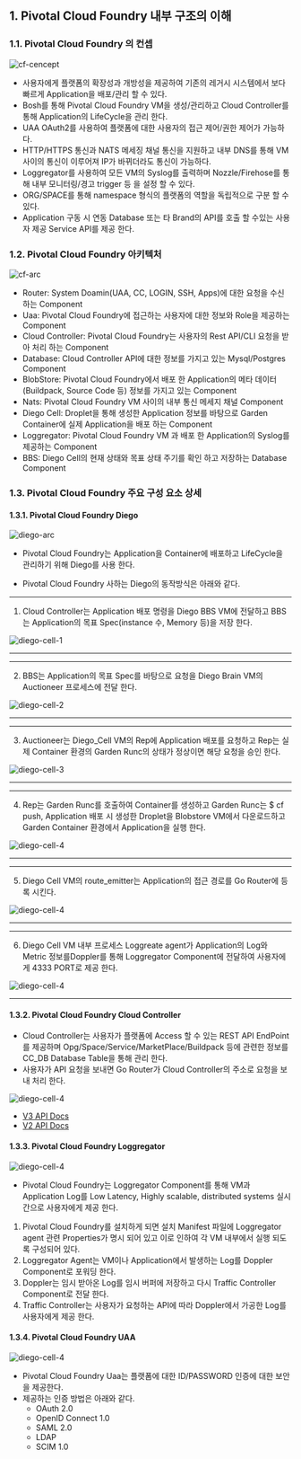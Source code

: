 
## 1. Pivotal Cloud Foundry 내부 구조의 이해

### 1.1. Pivotal Cloud Foundry 의 컨셉
              
![cf-cencept][cf-image-0]

-  사용자에게 플랫폼의 확장성과 개방성을 제공하여 기존의 레거시 시스템에서 보다 빠르게 Application을 배포/관리 할 수 있다.
- Bosh를 통해 Pivotal Cloud Foundry VM을 생성/관리하고 Cloud Controller를 통해 Application의 LifeCycle을 관리 한다.
- UAA OAuth2를 사용하여 플랫폼에 대한 사용자의 접근 제어/권한 제어가 가능하다.
- HTTP/HTTPS 통신과 NATS 메세징 채널 통신을 지원하고 내부 DNS를 통해 VM 사이의 통신이 이루어져 IP가 바뀌더라도  통신이 가능하다.
- Loggregator를 사용하여 모든 VM의 Syslog를 출력하며 Nozzle/Firehose를 통해 내부 모니터링/경고 trigger 등 을 설정 할 수 있다.
- ORG/SPACE를 통해 namespace 형식의 플랫폼의 역할을 독립적으로 구분 할 수 있다.
- Application 구동 시 연동 Database 또는 타 Brand의 API를 호출 할 수있는 사용자 제공 Service API를 제공 한다.

### 1.2. Pivotal Cloud Foundry 아키텍처
              
![cf-arc][cf-image-1]

- Router:  System Doamin(UAA, CC,  LOGIN, SSH, Apps)에 대한 요청을 수신하는 Component
- Uaa: Pivotal Cloud Foundry에 접근하는 사용자에 대한 정보와 Role을 제공하는 Component
- Cloud Controller: Pivotal Cloud Foundry는 사용자의 Rest API/CLI 요청을 받아 처리 하는 Component
- Database: Cloud Controller API에 대한 정보를 가지고 있는 Mysql/Postgres Component
- BlobStore: Pivotal Cloud Foundry에서 배포 한 Application의 메타 데이터(Buildpack, Source Code 등) 정보를 가지고 있는 Component
- Nats:  Pivotal Cloud Foundry VM 사이의 내부 통신 메세지 채널 Component
- Diego Cell: Droplet을 통해 생성한 Application 정보를 바탕으로 Garden Container에 실제 Application을 배포 하는 Component
- Loggregator: Pivotal Cloud Foundry VM 과 배포 한 Application의 Syslog를 제공하는 Component
- BBS: Diego Cell의 현재 상태와 목표 상태 주기를 확인 하고 저장하는 Database Component

### 1.3. Pivotal Cloud Foundry 주요 구성 요소 상세

#### 1.3.1. Pivotal Cloud Foundry Diego

![diego-arc][cf-image-2]

- Pivotal Cloud Foundry는 Application을 Container에 배포하고 LifeCycle을 관리하기 위해 Diego를 사용 한다.

- Pivotal Cloud Foundry 사하는 Diego의 동작방식은 아래와 같다.
------------------------------------------------
1. Cloud Controller는 Application 배포 명령을 Diego BBS VM에 전달하고 BBS는 Application의 목표 Spec(instance 수, Memory 등)을 저장 한다.

![diego-cell-1][cf-image-3]

------------------------------------------------

------------------------------------------------
2. BBS는 Application의 목표 Spec를 바탕으로 요청을 Diego Brain VM의 Auctioneer 프로세스에 전달 한다.

![diego-cell-2][cf-image-4]

------------------------------------------------

------------------------------------------------
3. Auctioneer는 Diego_Cell VM의 Rep에 Application 배포를 요청하고  Rep는 실제 Container 환경의 Garden Runc의 상태가 정상이면 해당 요청을 승인 한다.

![diego-cell-3][cf-image-5]

------------------------------------------------

------------------------------------------------
4. Rep는 Garden Runc를 호출하여 Container를 생성하고 Garden Runc는 $ cf push, Application 배포 시 생성한 Droplet을 Blobstore VM에서 다운로드하고 Garden Container 환경에서 Application을 실행 한다.

![diego-cell-4][cf-image-6]

------------------------------------------------

------------------------------------------------
5. Diego Cell VM의 route_emitter는 Application의 접근 경로를 Go Router에 등록 시킨다.

![diego-cell-4][cf-image-7]

------------------------------------------------
------------------------------------------------
6. Diego Cell VM 내부 프로세스 Loggreate agent가 Application의 Log와 Metric 정보를Doppler를 통해 Loggregator Component에 전달하여 사용자에게 4333 PORT로 제공 한다.

![diego-cell-4][cf-image-8]

------------------------------------------------

#### 1.3.2. Pivotal Cloud Foundry Cloud Controller

 - Cloud Controller는 사용자가 플랫폼에 Access 할 수 있는 REST API EndPoint를 제공하며 Opg/Space/Service/MarketPlace/Buildpack 등에 관련한 정보를 CC_DB Database Table을 통해 관리 한다.
- 사용자가 API 요청을 보내면 Go Router가 Cloud Controller의 주소로 요청을 보내 처리 한다. 

![diego-cell-4][cf-image-9]

-   [V3 API Docs](http://v3-apidocs.cloudfoundry.org/)
-   [V2 API Docs](http://apidocs.cloudfoundry.org/)
 
#### 1.3.3. Pivotal Cloud Foundry Loggregator

![diego-cell-4][cf-image-10]

- Pivotal Cloud Foundry는 Loggregator Component를 통해 VM과 Application Log를 Low Latency, Highly scalable, distributed systems 실시간으로 사용자에게 제공 한다.
1. Pivotal Cloud Foundry를 설치하게 되면 설치 Manifest 파일에 Loggregator agent 관련 Properties가 명시 되어 있고 이로 인하여 각 VM 내부에서 실행 되도록 구성되어 있다.
2. Loggregator Agent는 VM이나 Application에서 발생하는 Log를 Doppler Component로 포워딩 한다.
3. Doppler는 임시 받아온 Log를 임시 버퍼에 저장하고 다시 Traffic Controller Component로 전달 한다.
5. Traffic Controller는 사용자가 요청하는 API에 따라 Doppler에서 가공한 Log를 사용자에게 제공 한다.

#### 1.3.4. Pivotal Cloud Foundry UAA

![diego-cell-4][cf-image-11]

- Pivotal Cloud Foundry Uaa는 플랫폼에 대한 ID/PASSWORD 인증에 대한 보안을 제공한다.
- 제공하는 인증 방법은 아래와 같다.
	- OAuth 2.0
	- OpenID Connect 1.0
	- SAML 2.0
	- LDAP
	- SCIM 1.0



[cf-image-0]:./images/cfimage-0.png
[cf-image-1]:./images/cfimage-1.png
[cf-image-2]:./images/cfimage-2.PNG
[cf-image-3]:./images/cfimage-3.PNG
[cf-image-4]:./images/cfimage-4.PNG
[cf-image-5]:./images/cfimage-5.PNG
[cf-image-6]:./images/cfimage-6.PNG
[cf-image-7]:./images/cfimage-7.PNG
[cf-image-8]:./images/cfimage-8.PNG
[cf-image-9]:./images/cfimage-9.PNG
[cf-image-10]:./images/cfimage-10.PNG
[cf-image-11]:./images/cfimage-11.PNG
